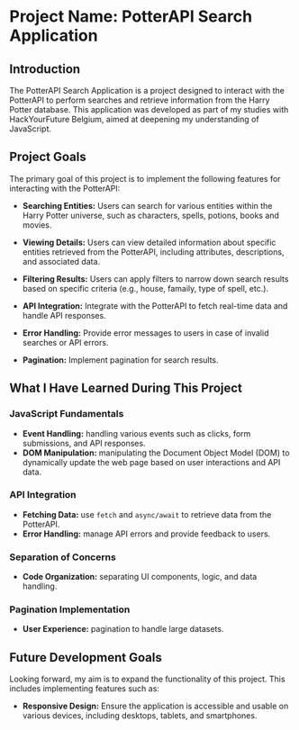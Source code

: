 # Project Name: PotterAPI Search Application

## Introduction

The PotterAPI Search Application is a project designed to interact with the PotterAPI to perform searches and retrieve information 
from the Harry Potter database. This application was developed as part of my studies with HackYourFuture Belgium, 
aimed at deepening my understanding of JavaScript.

## Project Goals

The primary goal of this project is to implement the following features for interacting with the PotterAPI:

- **Searching Entities:** Users can search for various entities within the Harry Potter universe, such as characters, spells, potions, books and movies.

- **Viewing Details:** Users can view detailed information about specific entities retrieved from the PotterAPI, including attributes, descriptions, and associated data.

- **Filtering Results:** Users can apply filters to narrow down search results based on specific criteria (e.g., house, famaily, type of spell, etc.).

- **API Integration:**  Integrate with the PotterAPI to fetch real-time data and handle API responses.

- **Error Handling:** Provide  error messages to users in case of invalid searches or API errors.

- **Pagination:** Implement pagination for search results.

## What I Have Learned During This Project

### JavaScript Fundamentals
- **Event Handling:** handling various events such as clicks, form submissions, and API responses.
- **DOM Manipulation:** manipulating the Document Object Model (DOM) to dynamically update the web page based on user interactions and API data.

### API Integration
- **Fetching Data:** use `fetch` and `async/await` to retrieve data from the PotterAPI.
- **Error Handling:**  manage API errors and provide feedback to users.

### Separation of Concerns
- **Code Organization:** separating UI components, logic, and data handling.

### Pagination Implementation
- **User Experience:** pagination to handle large datasets.

## Future Development Goals

Looking forward, my aim is to expand the functionality of this project. This includes implementing features such as:
- **Responsive Design:** Ensure the application is accessible and usable on various devices, including desktops, tablets, and smartphones.
